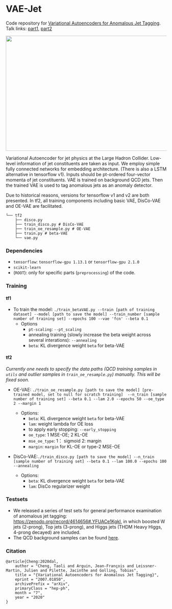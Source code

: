 # VAE-Jet

Code repository for [Variational Autoencoders for Anomalous Jet Tagging](https://arxiv.org/abs/2007.01850).
Talk links: [part1](https://docs.google.com/presentation/d/1t_W5YVQ3GBD0LLw3-wJ96WhtlOJ9sTh9jNY4pGUwl6Q/edit?usp=sharing), [part2](https://docs.google.com/presentation/d/1a8Ej-D2EGTyBdP1xLXqyW4Fz9MLNB3qLd65VW0yAGkc/edit?usp=sharing)

<img src="https://github.com/taolicheng/VAE-Jet/blob/master/figs/VAE_schematic.png" width="700" height="360">

Variational Autoencoder for jet physics at the Large Hadron Collider. Low-level information of jet constituents are taken as input. We employ simple fully connected networks for embedding architecture. (There is also a LSTM alternative in tensorflow v1). Inputs should be pt-ordered four-vector momenta of jet constituents. VAE is trained on background QCD jets. Then the trained VAE is used to tag anomalous jets as an anomaly detector.

Due to historical reasons, versions for tensorflow v1 and v2 are both presented. In tf2, all training components including basic VAE, DisCo-VAE and OE-VAE are facilitated.

```
└── tf2
    ├── disco.py
    ├── train_disco.py # DisCo-VAE
    ├── train_oe_resample.py # OE-VAE
    ├── train.py # beta-VAE
    └── vae.py
```

### Dependencies

* `tensorflow`: `tensorflow-gpu 1.13.1` or `tensorflow-gpu 2.1.0`
* `scikit-learn`
* (`ROOT`): only for specific parts (`preprocessing`) of the code.

### Training

#### tf1
* To train the model:
`./train_betaVAE.py --train [path of training dataset] --model [path to save the model] --train_number [sample number of training set] --epochs 100 --vae 'fcn' --beta 0.1`
    * Options
        * `pt-scaling`: `--pt_scaling`
        * annealing training (slowly increase the beta weight across several interations): `--annealing`
        * `beta`: KL divergence weight `beta` for beta-VAE

#### tf2
*Currently one needs to specify the data paths (QCD training samples in `utils` and outlier samples in `train_oe_resample.py`)  manually. This will be fixed soon.*

* OE-VAE: `./train_oe_resample.py [path to save the model] [pre-trained model, set to null for scratch training]  --n_train [sample number of training set] --beta 0.1 --lam 2.0 --epochs 50 --oe_type 2 --margin 1`
   * Options:
     * `beta`: KL divergence weight `beta` for beta-VAE
     * `lam`: weight lambda for OE loss
     * to apply early stopping: `--early_stopping`
     * `oe_type`: 1 MSE-OE; 2 KL-OE
     * `mse_oe_type`: 1： sigmoid 2: margin
     * `margin`: `margin` for KL-OE or type-2 MSE-OE

* DisCo-VAE:`./train_disco.py [path to save the model] --n_train [sample number of training set] --beta 0.1 --lam 100.0 --epochs 100 --annealing`
   * Options:
     * `beta`: KL divergence weight `beta` for beta-VAE
     * `lam`: DisCo regularizer weight  

### Testsets

* We released a series of test sets for general performance examination of anomalous jet tagging: https://zenodo.org/record/4614656#.YFUACe1KgkI, in which boosted W jets (2-prong), Top jets (3-prong), and Higgs jets (THDM Heavy Higgs, 4-prong decayed) are included.
* The QCD background samples can be found [here](https://zenodo.org/record/4641460#.YGVEue1KgkK).

### Citation

```
@article{Cheng:2020dal,
    author = "Cheng, Taoli and Arguin, Jean-François and Leissner-Martin, Julien and Pilette, Jacinthe and Golling, Tobias",
    title = "{Variational Autoencoders for Anomalous Jet Tagging}",
    eprint = "2007.01850",
    archivePrefix = "arXiv",
    primaryClass = "hep-ph",
    month = "7",
    year = "2020"
}
```
